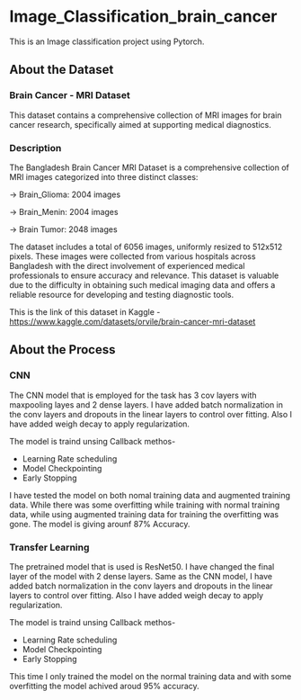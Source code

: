 # Image_Classification_brain_cancer
This is an Image classification project using Pytorch.

## About the Dataset

### Brain Cancer - MRI Dataset
This dataset contains a comprehensive collection of MRI images for brain cancer research, specifically aimed at supporting medical diagnostics.

### Description
The Bangladesh Brain Cancer MRI Dataset is a comprehensive collection of MRI images categorized into three distinct classes:

-> Brain_Glioma: 2004 images

-> Brain_Menin: 2004 images

-> Brain Tumor: 2048 images

The dataset includes a total of 6056 images, uniformly resized to 512x512 pixels. These images were collected from various hospitals across Bangladesh with the direct involvement of experienced medical professionals to ensure accuracy and relevance. This dataset is valuable due to the difficulty in obtaining such medical imaging data and offers a reliable resource for developing and testing diagnostic tools.

This is the link of this dataset in Kaggle - https://www.kaggle.com/datasets/orvile/brain-cancer-mri-dataset

## About the Process

### CNN
The CNN model that is employed for the task has 3 cov layers with maxpooling layes and 2 dense layers. I have added batch normalization in the conv layers and dropouts in the linear layers to control over fitting. Also I have added weigh decay to apply regularization.

The model is traind unsing Callback methos-
* Learning Rate scheduling
* Model Checkpointing
* Early Stopping

I have tested the model on both nomal training data and augmented training data. While there was some overfitting while training with normal training data, while using augmented training data for training the overfitting was gone. The model is giving arounf 87% Accuracy.

### Transfer Learning
The pretrained model that is used is ResNet50. I have changed the final layer of the model with 2 dense layers. Same as the CNN model, I have added batch normalization in the conv layers and dropouts in the linear layers to control over fitting. Also I have added weigh decay to apply regularization.

The model is traind unsing Callback methos-
* Learning Rate scheduling
* Model Checkpointing
* Early Stopping

This time I only trained the model on the normal training data and with some overfitting the model achived aroud 95% accuracy.
